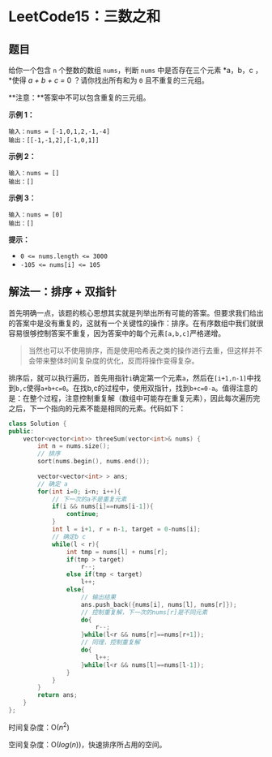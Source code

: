 # LeetCode15：三数之和

## 题目

给你一个包含 `n` 个整数的数组 `nums`，判断 `nums` 中是否存在三个元素 *a，b，c ，*使得 *a + b + c =* 0 ？请你找出所有和为 `0` 且不重复的三元组。

**注意：**答案中不可以包含重复的三元组。

 

**示例 1：**

```
输入：nums = [-1,0,1,2,-1,-4]
输出：[[-1,-1,2],[-1,0,1]]
```

**示例 2：**

```
输入：nums = []
输出：[]
```

**示例 3：**

```
输入：nums = [0]
输出：[]
```

 

**提示：**

- `0 <= nums.length <= 3000`
- `-105 <= nums[i] <= 105`



## 解法一：排序 + 双指针

首先明确一点，该题的核心思想其实就是列举出所有可能的答案。但要求我们给出的答案中是没有重复的，这就有一个关键性的操作：排序。在有序数组中我们就很容易很够控制答案不重复，因为答案中的每个元素`[a,b,c]`严格递增。

> 当然也可以不使用排序，而是使用哈希表之类的操作进行去重，但这样并不会带来整体时间复杂度的优化，反而将操作变得复杂。

排序后，就可以执行遍历，首先用指针`i`确定第一个元素`a`，然后在`[i+1,n-1]`中找到`b,c`使得`a+b+c=0`。在找b,c的过程中，使用双指针，找到`b+c=0-a`。值得注意的是：在整个过程，注意控制重复解（数组中可能存在重复元素），因此每次遍历完之后，下一个指向的元素不能是相同的元素。代码如下：

```c++
class Solution {
public:
    vector<vector<int>> threeSum(vector<int>& nums) {
        int n = nums.size();
        // 排序
        sort(nums.begin(), nums.end());
        
        vector<vector<int> > ans;
		// 确定 a
        for(int i=0; i<n; i++){	
			// 下一次的a不是重复元素
            if(i && nums[i]==nums[i-1]){
                continue;
            }
            int l = i+1, r = n-1, target = 0-nums[i];
			// 确定b c
            while(l < r){
                int tmp = nums[l] + nums[r];
                if(tmp > target)
                    r--;
                else if(tmp < target)   
                    l++;
                else{
                    // 输出结果
                    ans.push_back({nums[i], nums[l], nums[r]});
                    // 控制重复解，下一次的nums[r]是不同元素
                    do{
                        r--;
                    }while(l<r && nums[r]==nums[r+1]);
					// 同理，控制重复解
                    do{
                        l++;
                    }while(l<r && nums[l]==nums[l-1]);
                }
            }
        }
        return ans;
    }
};
```

时间复杂度：O($n^2$)

空间复杂度：O($log(n)$)，快速排序所占用的空间。

